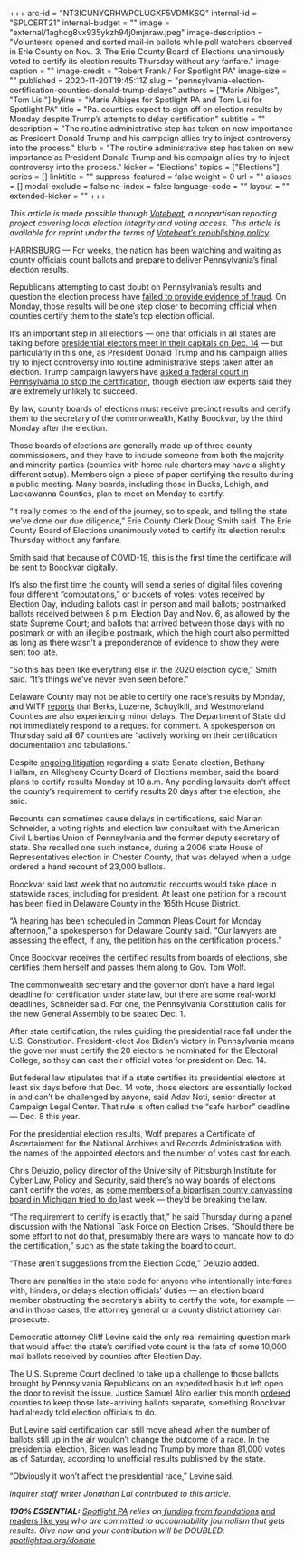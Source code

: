 +++
arc-id = "NT3ICUNYQRHWPCLUGXF5VDMKSQ"
internal-id = "SPLCERT21"
internal-budget = ""
image = "external/1aghcg8vx935ykzh94j0mjnraw.jpeg"
image-description = "Volunteers opened and sorted mail-in ballots while poll watchers observed in Erie County on Nov. 3. The Erie County Board of Elections unanimously voted to certify its election results Thursday without any fanfare."
image-caption = ""
image-credit = "Robert Frank / For Spotlight PA"
image-size = ""
published = 2020-11-20T19:45:11Z
slug = "pennsylvania-election-certification-counties-donald-trump-delays"
authors = ["Marie Albiges", "Tom Lisi"]
byline = "Marie Albiges for Spotlight PA and Tom Lisi for Spotlight PA"
title = "Pa. counties expect to sign off on election results by Monday despite Trump’s attempts to delay certification"
subtitle = ""
description = "The routine administrative step has taken on new importance as President Donald Trump and his campaign allies try to inject controversy into the process."
blurb = "The routine administrative step has taken on new importance as President Donald Trump and his campaign allies try to inject controversy into the process."
kicker = "Elections"
topics = ["Elections"]
series = []
linktitle = ""
suppress-featured = false
weight = 0
url = ""
aliases = []
modal-exclude = false
no-index = false
language-code = ""
layout = ""
extended-kicker = ""
+++

<i>This article is made possible through </i><a href="http://votebeat.org/"><i>Votebeat</i></a><i>, a nonpartisan reporting project covering local election integrity and voting access. This article is available for reprint under the terms of </i><a href="https://www.votebeat.org/pages/republishing"><i>Votebeat’s republishing policy</i></a><i>.</i>

HARRISBURG — For weeks, the nation has been watching and waiting as county officials count ballots and prepare to deliver Pennsylvania’s final election results.

Republicans attempting to cast doubt on Pennsylvania’s results and question the election process have <a href="https://www.spotlightpa.org/news/2020/11/pennsylvania-election-2020-audit-review-republican-integrity-confusion/">failed to provide evidence of fraud</a>. On Monday, those results will be one step closer to becoming official when counties certify them to the state’s top election official.

It’s an important step in all elections — one that officials in all states are taking before <a href="https://www.spotlightpa.org/news/2020/11/pennsylvania-election-2020-electors-who-are-they-faithless-legislature/">presidential electors meet in their capitals on Dec. 14</a> — but particularly in this one, as President Donald Trump and his campaign allies try to inject controversy into routine administrative steps taken after an election. Trump campaign lawyers have <a href="https://www.inquirer.com/news/trump-lawsuits-pennsylvania-election-results-supreme-court-federal-judge-20201116.html">asked a federal court in Pennsylvania to stop the certification</a>, though election law experts said they are extremely unlikely to succeed.

By law, county boards of elections must receive precinct results and certify them to the secretary of the commonwealth, Kathy Boockvar, by the third Monday after the election.

<script src="https://www.spotlightpa.org/embed.js" async></script><div data-spl-embed-version="1" data-spl-src="https://www.spotlightpa.org/embeds/newsletter/"></div>

Those boards of elections are generally made up of three county commissioners, and they have to include someone from both the majority and minority parties (counties with home rule charters may have a slightly different setup). Members sign a piece of paper certifying the results during a public meeting. Many boards, including those in Bucks, Lehigh, and Lackawanna Counties, plan to meet on Monday to certify.

“It really comes to the end of the journey, so to speak, and telling the state we’ve done our due diligence,” Erie County Clerk Doug Smith said. The Erie County Board of Elections unanimously voted to certify its election results Thursday without any fanfare.

Smith said that because of COVID-19, this is the first time the certificate will be sent to Boockvar digitally.

It’s also the first time the county will send a series of digital files covering four different “computations,” or buckets of votes: votes received by Election Day, including ballots cast in person and mail ballots; postmarked ballots received between 8 p.m. Election Day and Nov. 6, as allowed by the state Supreme Court; and ballots that arrived between those days with no postmark or with an illegible postmark, which the high court also permitted as long as there wasn’t a preponderance of evidence to show they were sent too late.

“So this has been like everything else in the 2020 election cycle,” Smith said. “It’s things we’ve never even seen before.”

Delaware County may not be able to certify one race’s results by Monday, and WITF <a href="https://www.witf.org/2020/11/23/some-counties-will-miss-pennsylvanias-election-results-certification-deadline/" target=_blank>reports</a> that Berks, Luzerne, Schuylkill, and Westmoreland Counties are also experiencing minor delays. The Department of State did not immediately respond to a request for comment. A spokesperson on Thursday said all 67 counties are “actively working on their certification documentation and tabulations.”

Despite <a href="https://triblive.com/local/valley-news-dispatch/state-sen-brewster-now-tied-with-challenger-ziccarelli-in-45th-district-race/">ongoing litigation</a> regarding a state Senate election, Bethany Hallam, an Allegheny County Board of Elections member, said the board plans to certify results Monday at 10 a.m. Any pending lawsuits don’t affect the county’s requirement to certify results 20 days after the election, she said.

Recounts can sometimes cause delays in certifications, said Marian Schneider, a voting rights and election law consultant with the American Civil Liberties Union of Pennsylvania and the former deputy secretary of state. She recalled one such instance, during a 2006 state House of Representatives election in Chester County, that was delayed when a judge ordered a hand recount of 23,000 ballots.

Boockvar said last week that no automatic recounts would take place in statewide races, including for president. At least one petition for a recount has been filed in Delaware County in the 165th House District.

“A hearing has been scheduled in Common Pleas Court for Monday afternoon,” a spokesperson for Delaware County said. “Our lawyers are assessing the effect, if any, the petition has on the certification process.”

Once Boockvar receives the certified results from boards of elections, she certifies them herself and passes them along to Gov. Tom Wolf.

The commonwealth secretary and the governor don’t have a hard legal deadline for certification under state law, but there are some real-world deadlines, Schneider said. For one, the Pennsylvania Constitution calls for the new General Assembly to be seated Dec. 1.

After state certification, the rules guiding the presidential race fall under the U.S. Constitution. President-elect Joe Biden’s victory in Pennsylvania means the governor must certify the 20 electors he nominated for the Electoral College, so they can cast their official votes for president on Dec. 14.

But federal law stipulates that if a state certifies its presidential electors at least six days before that Dec. 14 vote, those electors are essentially locked in and can’t be challenged by anyone, said Adav Noti, senior director at Campaign Legal Center. That rule is often called the “safe harbor” deadline — Dec. 8 this year.

For the presidential election results, Wolf prepares a Certificate of Ascertainment for the National Archives and Records Administration with the names of the appointed electors and the number of votes cast for each.

Chris Deluzio, policy director of the University of Pittsburgh Institute for Cyber Law, Policy and Security, said there’s no way boards of elections can’t certify the votes, as <a href="https://www.bridgemi.com/michigan-government/gop-canvassers-want-do-over-wayne-county-results-too-late-experts-say">some members of a bipartisan county canvassing board in Michigan tried to do </a>last week — they’d be breaking the law.

“The requirement to certify is exactly that,” he said Thursday during a panel discussion with the National Task Force on Election Crises. “Should there be some effort to not do that, presumably there are ways to mandate how to do the certification,” such as the state taking the board to court.

“These aren’t suggestions from the Election Code,” Deluzio added.

<script src="https://www.spotlightpa.org/embed.js" async></script><div data-spl-embed-version="1" data-spl-src="https://www.spotlightpa.org/embeds/donate/?teaser_text=Spotlight%20PA%20provides%20essential%2C%20public-service%20journalism%20thanks%20to%20its%20dedicated%20and%20passionate%20members.%20%3Cb%3EJoin%20today%20and%20we'll%20DOUBLE%20your%20gift.%3C%2Fb%3E&cta_text=YES%2C%20DOUBLE%20MY%20GIFT&eyebrow_text=BECOME%20A%20MEMBER"></div>

There are penalties in the state code for anyone who intentionally interferes with, hinders, or delays election officials’ duties — an election board member obstructing the secretary’s ability to certify the vote, for example — and in those cases, the attorney general or a county district attorney can prosecute.

Democratic attorney Cliff Levine said the only real remaining question mark that would affect the state’s certified vote count is the fate of some 10,000 mail ballots received by counties after Election Day.

The U.S. Supreme Court declined to take up a challenge to those ballots brought by Pennsylvania Republicans on an expedited basis but left open the door to revisit the issue. Justice Samuel Alito earlier this month <a href="https://www.inquirer.com/politics/election/live/elections-2020-results-candidates-updates-news-pennsylvania-20201106.html">ordered</a> counties to keep those late-arriving ballots separate, something Boockvar had already told election officials to do.

But Levine said certification can still move ahead when the number of ballots still up in the air wouldn’t change the outcome of a race. In the presidential election, Biden was leading Trump by more than 81,000 votes as of Saturday, according to unofficial results published by the state.

“Obviously it won’t affect the presidential race,” Levine said.

<i>Inquirer staff writer Jonathan Lai contributed to this article.</i>

<i><b>100% ESSENTIAL:</b></i><i> </i><a href="https://www.spotlightpa.org/"><i>Spotlight PA</i></a><i> relies on</i><a href="https://www.spotlightpa.org/support"><i> funding from foundations</i></a><i> </i><a href="https://www.spotlightpa.org/support">and readers like you</a><i> who are committed to accountability journalism that gets results. Give now and your contribution will be DOUBLED: </i><a href="https://www.spotlightpa.org/donate"><i>spotlightpa.org/donate</i></a>
